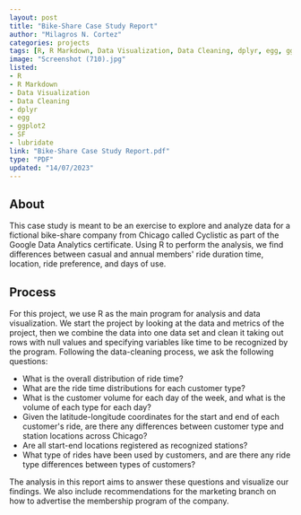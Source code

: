 ```yaml
---
layout: post
title: "Bike-Share Case Study Report"
author: "Milagros N. Cortez"
categories: projects
tags: [R, R Markdown, Data Visualization, Data Cleaning, dplyr, egg, ggplot2, SF, lubridate]
image: "Screenshot (710).jpg"
listed:
- R
- R Markdown
- Data Visualization
- Data Cleaning
- dplyr
- egg
- ggplot2
- SF
- lubridate
link: "Bike-Share Case Study Report.pdf"
type: "PDF"
updated: "14/07/2023"
---
```

## About

This case study is meant to be an exercise to explore and analyze data for a fictional bike-share company from Chicago called
Cyclistic as part of the Google Data Analytics certificate. Using R to perform the analysis, we find differences between casual and
annual members' ride duration time, location, ride preference, and days of use.

## Process

For this project, we use R as the main program for analysis and data visualization. We start the project by looking at the data and metrics of the project, then we combine the data into one data set and clean it taking out rows with null values and specifying variables like time to be recognized by the program. Following the data-cleaning process, we ask the following questions:
- What is the overall distribution of ride time?
- What are the ride time distributions for each customer type?
- What is the customer volume for each day of the week, and what is the volume of each type for each day?
- Given the latitude-longitude coordinates for the start and end of each customer's ride, are there any differences between customer type and station locations across Chicago?
- Are all start-end locations registered as recognized stations?
- What type of rides have been used by customers, and are there any ride type differences between types of customers?

The analysis in this report aims to answer these questions and visualize our findings. We also include recommendations for the marketing branch on how to advertise the membership program of the company.
